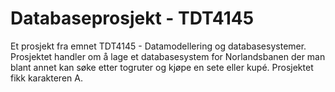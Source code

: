 # Databaseprosjekt - TDT4145

Et prosjekt fra emnet TDT4145 - Datamodellering og databasesystemer. Prosjektet handler om å lage et databasesystem for Norlandsbanen der man blant annet kan søke etter togruter og kjøpe en sete eller kupé. Prosjektet fikk karakteren A.
